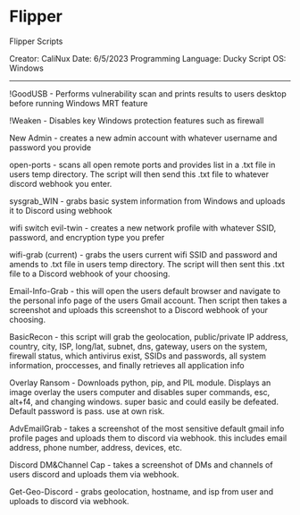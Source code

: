 # Flipper
Flipper Scripts

Creator: CaliNux
Date: 6/5/2023
Programming Language: Ducky Script
OS: Windows

_______________________________________________________________

!GoodUSB - Performs vulnerability scan and prints results to users desktop before running Windows MRT feature

!Weaken - Disables key Windows protection features such as firewall

New Admin - creates a new admin account with whatever username and password you provide

open-ports - scans all open remote ports and provides list in a .txt file in users temp directory. The script will then send this .txt file to whatever discord webhook you enter.

sysgrab_WIN - grabs basic system information from Windows and uploads it to Discord using webhook

wifi switch evil-twin - creates a new network profile with whatever SSID, password, and encryption type you prefer

wifi-grab (current) - grabs the users current wifi SSID and password and amends to .txt file in users temp directory. The script will then sent this .txt file to a Discord webhook of your choosing.

Email-Info-Grab - this will open the users default browser and navigate to the personal info page of the users Gmail account. Then script then takes a screenshot and uploads this screenshot to a Discord webhook of your choosing.

BasicRecon - this script will grab the geolocation, public/private IP address, country, city, ISP, long/lat, subnet, dns, gateway, users on the system, firewall status, which antivirus exist, SSIDs and passwords, all system information, proccesses, and finally retrieves all application info

Overlay Ransom - Downloads python, pip, and PIL module. Displays an image overlay the users computer and disables super commands, esc, alt+f4, and changing windows. super basic and could easily be defeated. Default password is pass. use at own risk.

AdvEmailGrab - takes a screenshot of the most sensitive default gmail info profile pages and uploads them to discord via webhook. this includes email address, phone number, address, devices, etc.

Discord DM&Channel Cap - takes a screenshot of DMs and channels of users discord and uploads them via webhook.

Get-Geo-Discord - grabs geolocation, hostname, and isp from user and uploads to discord via webhook.
